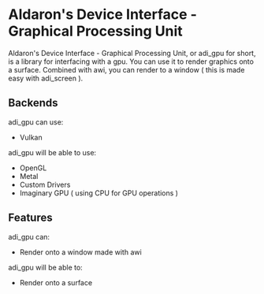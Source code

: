 # Aldaron's Device Interface - Graphical Processing Unit
Aldaron's Device Interface - Graphical Processing Unit, or adi_gpu for short, is
a library for interfacing with a gpu.  You can use it to render graphics onto a
surface.  Combined with awi, you can render to a window ( this is made easy with
adi_screen ).

## Backends
adi_gpu can use:
* Vulkan

adi_gpu will be able to use:
* OpenGL
* Metal
* Custom Drivers
* Imaginary GPU ( using CPU for GPU operations )

## Features
adi_gpu can:
* Render onto a window made with awi

adi_gpu will be able to:
* Render onto a surface
